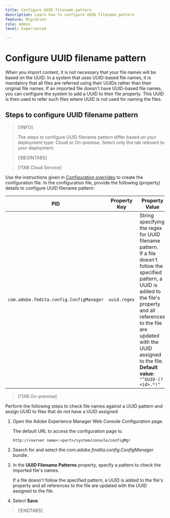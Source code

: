 ```yaml
---
title: Configure UUID filename pattern
description: Learn how to configure UUID filename pattern
feature: Migration
role: Admin
level: Experienced

---
```

# Configure UUID filename pattern

When you import content, it is not necessary that your file names will be based on the UUID. In a system that uses UUID-based file names, it is mandatory that all files are referred using their UUIDs rather than their original file names. If an imported file doesn't have UUID-based file names, you can configure the system to add a UUID to their file property. This UUID is then used to refer such files where UUID is not used for naming the files.

## Steps to configure UUID filename pattern

>[!INFO]
>
> The steps to configure UUID filename pattern differ based on your deployment type: Cloud or On-premise. Select only the tab relevant to your deployment.

>[!BEGINTABS]

>[!TAB Cloud Service] 

Use the instructions given in [Configuration overrides](download-install-additional-config-override.md#) to create the configuration file. In the configuration file, provide the following \(property\) details to configure UUID filename pattern:

|PID|Property Key|Property Value|
|---|------------|--------------|
|`com.adobe.fmdita.config.ConfigManager`|`uuid.regex`|String specifying the regex for UUID filename pattern. <br> If a file doesn't follow the specified pattern, a UUID is added to the file's property and all references to the file are updated with the UUID assigned to the file. <br> **Default value**: `"^GUID-(?<id>.*)"` |


>[!TAB On-premise] 

Perform the following steps to check file names against a UUID pattern and assign UUID to files that do not have a UUID assigned:

1.  Open the Adobe Experience Manager Web Console Configuration page.

    The default URL to access the configuration page is:

    ```http
    http://<server name>:<port>/system/console/configMgr
    ```

1.  Search for and select the *com.adobe.fmdita.config.ConfigManager* bundle.

1.  In the **UUID Filename Patterns** property, specify a pattern to check the imported file's names.

    If a file doesn't follow the specified pattern, a UUID is added to the file's property and all references to the file are updated with the UUID assigned to the file.

1.  Select **Save**.

>[!ENDTABS]





